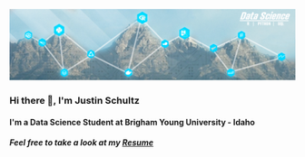 ![alt text](https://github.com/Juschultz33/Juschultz33/blob/master/justin%20is%20cool.png)

### Hi there 👋, I'm Justin Schultz
#### I'm a Data Science Student at Brigham Young University - Idaho
##### Feel free to take a look at my [Resume](https://github.com/Juschultz33/Juschultz33/blob/master/Resume%206%209%202022.pdf)
<!--
**Juschultz33/Juschultz33** is a ✨ _special_ ✨ repository because its `README.md` (this file) appears on your GitHub profile.

Here are some ideas to get you started:

- 🔭 I’m currently working on ...
- 🌱 I’m currently learning ...
- 👯 I’m looking to collaborate on ...
- 🤔 I’m looking for help with ...
- 💬 Ask me about ...
- 📫 How to reach me: ...
- 😄 Pronouns: ...
- ⚡ Fun fact: ...
-->
